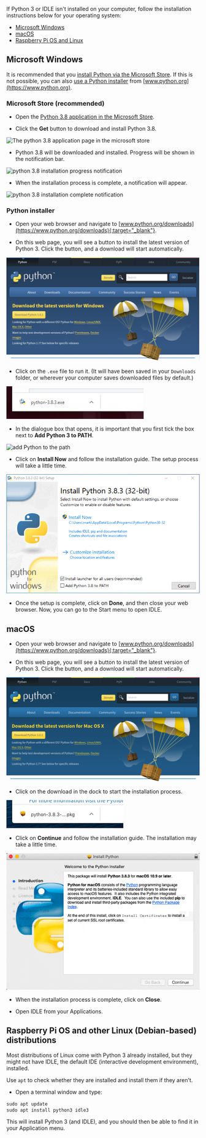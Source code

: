 If Python 3 or IDLE isn't installed on your computer, follow the installation instructions below for your operating system:

+ [Microsoft Windows](#windows)
+ [macOS](#macos)
+ [Raspberry Pi OS and Linux](#linux)

## <a name="windows"></a> Microsoft Windows

It is recommended that you [install Python via the Microsoft Store](#windowsappstore). If this is not possible, you can also [use a Python installer](#windowspythoninstall) from [www.python.org](https://www.python.org).

### <a name="windowsappstore"></a>Microsoft Store (recommended)

+ Open the [Python 3.8 application in the Microsoft Store](ms-windows-store://pdp/?ProductId=9MSSZTT1N39L).

+ Click the **Get** button to download and install Python 3.8.

![The python 3.8 application page in the microsoft store](images/ms_store_step1.png)

+ Python 3.8 will be downloaded and installed. Progress will be shown in the notification bar.

![python 3.8 installation progress notification](images/ms_store_step2.png)

+ When the installation process is complete, a notification will appear.

![python 3.8 installation complete notification](images/ms_store_step3.png)

### <a name="windowspythoninstall"></a>Python installer

+ Open your web browser and navigate to [www.python.org/downloads](https://www.python.org/downloads){:target="_blank"}.

+ On this web page, you will see a button to install the latest version of Python 3. Click the button, and a download will start automatically.

![windows download python 3](images/windows_step1.PNG)

+ Click on the `.exe` file to run it. (It will have been saved in your `Downloads` folder, or wherever your computer saves downloaded files by default.)

![windows run install](images/windows_step2.PNG)

+ In the dialogue box that opens, it is important that you first tick the box next to **Add Python 3 to PATH**. 

![add Python to the path](images/windows_add_to_path.png)

+ Click on **Install Now** and follow the installation guide. The setup process will take a little time.

![windows install python](images/windows_install_python.gif)

+ Once the setup is complete, click on **Done**, and then close your web browser. Now, you can go to the Start menu to open IDLE.

## <a name="macos"></a> macOS

+ Open your web browser and navigate to [www.python.org/downloads](https://www.python.org/downloads){:target="_blank"}.

+ On this web page, you will see a button to install the latest version of Python 3. Click the button, and a download will start automatically.

![macos download python 3](images/macos_install_step1.png)

+ Click on the download in the dock to start the installation process.

![macos start install](images/macos_install_step2.png)

+ Click on **Continue** and follow the installation guide. The installation may take a little time.

![macos install python](images/macos_install_python.gif)

+ When the installation process is complete, click on **Close**.

+ Open IDLE from your Applications.

## <a name="linux"></a> Raspberry Pi OS and other Linux (Debian-based) distributions

Most distributions of Linux come with Python 3 already installed, but they might not have IDLE, the default IDE (interactive development environment), installed. 

Use `apt` to check whether they are installed and install them if they aren't.

+ Open a terminal window and type:

```
sudo apt update
sudo apt install python3 idle3
```

This will install Python 3 (and IDLE), and you should then be able to find it in your Application menu.
